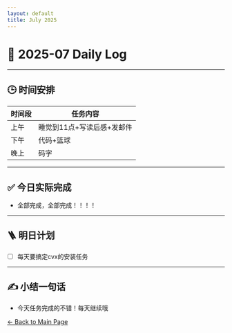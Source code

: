 ```yaml
---
layout: default
title: July 2025
---
```


# 📅 2025-07  Daily Log



---
## 🕒 时间安排

| 时间段 | 任务内容 |
|--------|----------| 
| 上午 |睡觉到11点+写读后感+发邮件|
| 下午 | 代码+篮球| 
| 晚上 | 码字 |



---

## ✅ 今日实际完成

- 全部完成，全部完成！！！！
---


## 🪜 明日计划
- [ ] 每天要搞定cvx的安装任务



---

## ✍️ 小结一句话
- 今天任务完成的不错！每天继续哦
  


[← Back to Main Page](/index.md)
 

